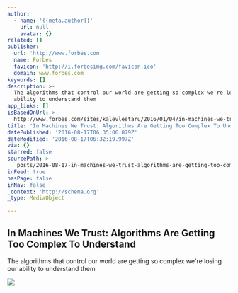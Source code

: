 ```yaml
---
author:
  - name: '{{meta.author}}'
    url: null
    avatar: {}
related: []
publisher:
  url: 'http://www.forbes.com'
  name: Forbes
  favicon: 'http://i.forbesimg.com/favicon.ico'
  domain: www.forbes.com
keywords: []
description: >-
  The algorithms that control our world are getting so complex we're losing our
  ability to understand them
app_links: []
isBasedOnUrl: >-
  http://www.forbes.com/sites/kalevleetaru/2016/01/04/in-machines-we-trust-algorithms-are-getting-too-complex-to-understand/#7a62face2f14
title: 'In Machines We Trust: Algorithms Are Getting Too Complex To Understand'
datePublished: '2016-08-17T06:35:06.879Z'
dateModified: '2016-08-17T06:32:19.997Z'
via: {}
starred: false
sourcePath: >-
  _posts/2016-08-17-in-machines-we-trust-algorithms-are-getting-too-complex-to.md
inFeed: true
hasPage: false
inNav: false
_context: 'http://schema.org'
_type: MediaObject

---
```

<article style=""><h1>In Machines We Trust: Algorithms Are Getting Too Complex To Understand</h1><p>The algorithms that control our world are getting so complex we're losing our ability to understand them</p><img src="http://specials-images.forbesimg.com/imageserve/499558780/640x434.jpg?fit=scale" /></article>
